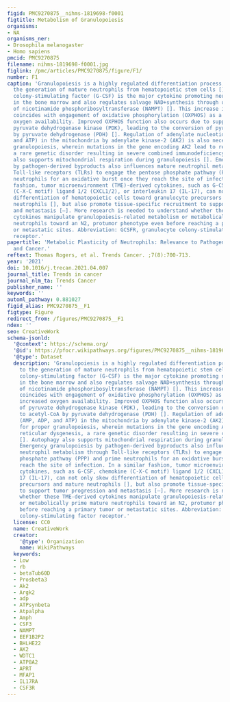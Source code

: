 ```yaml
---
figid: PMC9270875__nihms-1819698-f0001
figtitle: Metabolism of Granulopoiesis
organisms:
- NA
organisms_ner:
- Drosophila melanogaster
- Homo sapiens
pmcid: PMC9270875
filename: nihms-1819698-f0001.jpg
figlink: /pmc/articles/PMC9270875/figure/F1/
number: F1
caption: 'Granulopoiesis is a highly regulated differentiation process, leading to
  the generation of mature neutrophils from hematopoietic stem cells []. Granulocyte
  colony-stimulating factor (G-CSF) is the major cytokine promoting neutrophil differentiation
  in the bone marrow and also regulates salvage NAD+synthesis through upregulation
  of nicotinamide phosphoribosyltransferase (NAMPT) []. This increase in NAD+ production
  coincides with engagement of oxidative phosphorylation (OXPHOS) as a result of increased
  oxygen availability. Improved OXPHOS function also occurs due to suppression of
  pyruvate dehydrogenase kinase (PDK), leading to the conversion of pyruvate to acetyl-CoA
  by pyruvate dehydrogenase (PDH) []. Regulation of adenylate nucleotides (AMP, ADP,
  and ATP) in the mitochondria by adenylate kinase-2 (AK2) is also necessary for proper
  granulopoiesis, wherein mutations in the gene encoding AK2 lead to reticular dysgenesis,
  a rare genetic disorder resulting in severe combined immunodeficiency []. Autophagy
  also supports mitochondrial respiration during granulopoiesis []. Emergency granulopoiesis
  by pathogen-derived byproducts also influences mature neutrophil metabolism through
  Toll-like receptors (TLRs) to engage the pentose phosphate pathway (PPP) and prime
  neutrophils for an oxidative burst once they reach the site of infection. In a similar
  fashion, tumor microenvironment (TME)-derived cytokines, such as G-CSF, chemokine
  (C-X-C motif) ligand 1/2 (CXCL1/2), or interleukin 17 (IL-17), can not only skew
  differentiation of hematopoietic cells toward granulocyte precursors and mature
  neutrophils [], but also promote tissue-specific recruitment to support tumor progression
  and metastasis [–]. More research is needed to understand whether these TME-derived
  cytokines manipulate granulopoiesis-related metabolism or metabolically prime mature
  neutrophils toward an N2, protumor phenotype even before reaching a primary tumor
  or metastatic sites. Abbreviation: GCSFR, granulocyte colony-stimulating factor
  receptor.'
papertitle: 'Metabolic Plasticity of Neutrophils: Relevance to Pathogen Responses
  and Cancer.'
reftext: Thomas Rogers, et al. Trends Cancer. ;7(8):700-713.
year: '2021'
doi: 10.1016/j.trecan.2021.04.007
journal_title: Trends in cancer
journal_nlm_ta: Trends Cancer
publisher_name: ''
keywords: ''
automl_pathway: 0.881027
figid_alias: PMC9270875__F1
figtype: Figure
redirect_from: /figures/PMC9270875__F1
ndex: ''
seo: CreativeWork
schema-jsonld:
  '@context': https://schema.org/
  '@id': https://pfocr.wikipathways.org/figures/PMC9270875__nihms-1819698-f0001.html
  '@type': Dataset
  description: 'Granulopoiesis is a highly regulated differentiation process, leading
    to the generation of mature neutrophils from hematopoietic stem cells []. Granulocyte
    colony-stimulating factor (G-CSF) is the major cytokine promoting neutrophil differentiation
    in the bone marrow and also regulates salvage NAD+synthesis through upregulation
    of nicotinamide phosphoribosyltransferase (NAMPT) []. This increase in NAD+ production
    coincides with engagement of oxidative phosphorylation (OXPHOS) as a result of
    increased oxygen availability. Improved OXPHOS function also occurs due to suppression
    of pyruvate dehydrogenase kinase (PDK), leading to the conversion of pyruvate
    to acetyl-CoA by pyruvate dehydrogenase (PDH) []. Regulation of adenylate nucleotides
    (AMP, ADP, and ATP) in the mitochondria by adenylate kinase-2 (AK2) is also necessary
    for proper granulopoiesis, wherein mutations in the gene encoding AK2 lead to
    reticular dysgenesis, a rare genetic disorder resulting in severe combined immunodeficiency
    []. Autophagy also supports mitochondrial respiration during granulopoiesis [].
    Emergency granulopoiesis by pathogen-derived byproducts also influences mature
    neutrophil metabolism through Toll-like receptors (TLRs) to engage the pentose
    phosphate pathway (PPP) and prime neutrophils for an oxidative burst once they
    reach the site of infection. In a similar fashion, tumor microenvironment (TME)-derived
    cytokines, such as G-CSF, chemokine (C-X-C motif) ligand 1/2 (CXCL1/2), or interleukin
    17 (IL-17), can not only skew differentiation of hematopoietic cells toward granulocyte
    precursors and mature neutrophils [], but also promote tissue-specific recruitment
    to support tumor progression and metastasis [–]. More research is needed to understand
    whether these TME-derived cytokines manipulate granulopoiesis-related metabolism
    or metabolically prime mature neutrophils toward an N2, protumor phenotype even
    before reaching a primary tumor or metastatic sites. Abbreviation: GCSFR, granulocyte
    colony-stimulating factor receptor.'
  license: CC0
  name: CreativeWork
  creator:
    '@type': Organization
    name: WikiPathways
  keywords:
  - Low
  - rb
  - betaTub60D
  - Prosbeta3
  - Ak2
  - Argk2
  - adp
  - ATPsynbeta
  - Atpalpha
  - Amph
  - CSF3
  - NAMPT
  - EEF1B2P2
  - BHLHE22
  - AK2
  - WDTC1
  - ATP8A2
  - APRT
  - MFAP1
  - IL17RA
  - CSF3R
---
```

